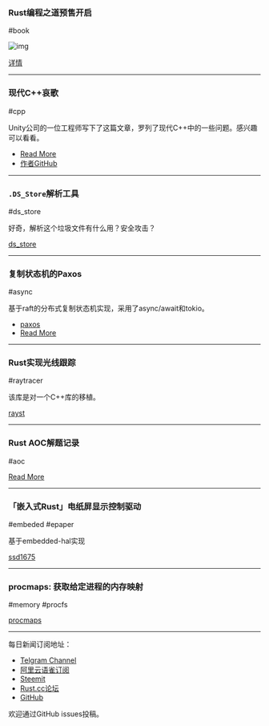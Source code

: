 ### Rust编程之道预售开启

#book

![img](https://wx3.sinaimg.cn/mw690/71684decly1fymj6wdxm2j20u0140u0y.jpg)

[详情](
https://zhuanlan.zhihu.com/p/53527737)

---

### 现代C++哀歌

#cpp

Unity公司的一位工程师写下了这篇文章，罗列了现代C++中的一些问题。感兴趣可以看看。

- [Read More](http://aras-p.info/blog/2018/12/28/Modern-C-Lamentations/)
- [作者GitHub](https://github.com/aras-p)

---

### `.DS_Store`解析工具

#ds_store

好奇，解析这个垃圾文件有什么用？安全攻击？

[ds_store](https://github.com/sinistersnare/ds_store)

---

### 复制状态机的Paxos

#async

基于raft的分布式复制状态机实现，采用了async/await和tokio。

- [paxos](https://github.com/nwtnni/paxos)
- [Read More](https://www.reddit.com/r/rust/comments/aafiub/paxos_for_replicated_state_machines/)

---

### Rust实现光线跟踪

#raytracer

该库是对一个C++库的移植。

[rayst](https://github.com/djeedai/rayst)

---

### Rust AOC解题记录

#aoc

[Read More](https://cprimozic.net/blog/a-rusty-aoc/)

---

### 「嵌入式Rust」电纸屏显示控制驱动

#embeded #epaper

基于embedded-hal实现

[ssd1675](https://github.com/wezm/ssd1675)

---

### procmaps: 获取给定进程的内存映射

#memory #procfs

[procmaps](https://github.com/jabedude/procmaps)

---

每日新闻订阅地址：

- [Telgram Channel](https://t.me/rust_daily_news )
- [阿里云语雀订阅](https://www.yuque.com/chaosbot/rustnews)
- [Steemit](https://steemit.com/@blackanger)
- [Rust.cc论坛](https://rust.cc)
- [GitHub](https://github.com/RustStudy/rust_daily_news)

欢迎通过GitHub issues投稿。